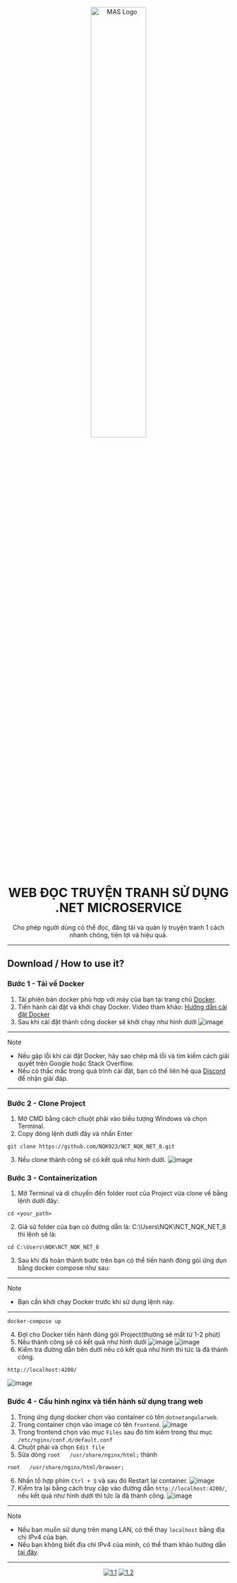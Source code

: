<p align="center">
  <img src="https://dotnetmangaimg.blob.core.windows.net/assets/logo4.png" alt="MAS Logo" width="50%">
</p>

<h1 align="center">WEB ĐỌC TRUYỆN TRANH SỬ DỤNG .NET MICROSERVICE</h1>

<p align="center">Cho phép người dùng có thể đọc, đăng tải và quản lý truyện tranh 1 cách nhanh chóng, tiện lợi và hiệu quả.</p>

<hr>
  
## Download / How to use it?

### Bước 1 - Tải về Docker

1.   Tải phiên bản docker phù hợp với máy của bạn tại trang chủ [Docker](https://www.docker.com/).
2.   Tiến hành cài đặt và khởi chạy Docker. Video tham khảo: [Hướng dẫn cài đặt Docker](https://www.youtube.com/watch?v=Ic48-WLhtHg&list=PLncHg6Kn2JT4kLKJ_7uy0x4AdNrCHbe0n&index=2)
3.   Sau khi cài đặt thành công docker sẽ khởi chạy như hình dưới
   ![image](https://github.com/user-attachments/assets/6cb4594c-c46f-4509-9db9-9e53f7f66b35)
---
> [!NOTE]
>
> - Nếu gặp lỗi khi cài đặt Docker, hãy sao chép mã lỗi và tìm kiếm cách giải quyết trên Google hoặc Stack Overflow.
> - Nếu có thắc mắc trong quá trình cài đặt, bạn có thể liên hệ qua [Discord](https://discord.gg/cKxnjsxM) để nhận giải đáp.
---

### Bước 2 - Clone Project

1.   Mở CMD bằng cách chuột phải vào biểu tượng Windows và chọn Terminal.
2.   Copy dòng lệnh dưới đây và nhấn Enter
```
git clone https://github.com/NQK923/NCT_NQK_NET_8.git
```
3.   Nếu clone thành công sẽ có kết quả như hình dưới.
![image](https://github.com/user-attachments/assets/dee2cbae-4aac-47d3-9d91-f672a55cafa4)

### Bước 3 - Containerization

1.   Mở Terminal và di chuyển đến folder root của Project vừa clone về bằng lệnh dưới đây:
```
cd <your_path>
```
2.   Giả sử folder của bạn có đường dẫn là: C:\Users\NQK\NCT_NQK_NET_8 thì lệnh sẽ là:
```
cd C:\Users\NQK\NCT_NQK_NET_8
```
3.   Sau khi đã hoàn thành bước trên bạn có thể tiến hành đóng gói ứng dụn bằng docker compose như sau:
---
> [!NOTE]
>
> - Bạn cần khởi chạy Docker trước khi sử dụng lệnh này.
---
```
docker-compose up
```
4.   Đợi cho Docker tiến hành đóng gói Project(thường sẽ mất từ 1-2 phút)
5.   Nếu thành công sẽ có kết quả như hình dưới
![image](https://github.com/user-attachments/assets/f00c25b6-326f-4828-89c1-8227fc185c30)
![image](https://github.com/user-attachments/assets/867b211d-83e4-4e8f-ae81-6bb02acbbd2c)
6.   Kiểm tra đường dẫn bên dưới nếu có kết quả như hình thì tức là đã thành công.
```
http://localhost:4200/
```
![image](https://github.com/user-attachments/assets/abe87516-65dd-4297-b423-88300d6e4be4)

### Bước 4 - Cấu hình nginx và tiến hành sử dụng trang web
1.   Trong ứng dụng docker chọn vào container có tên `dotnetangularweb`.
2.   Trong container chọn vào image có tên `frontend`.
![image](https://github.com/user-attachments/assets/edfc9353-b7a7-47a7-aba7-629186102396)
3.   Trong frontend chọn vào mục `Files` sau đó tìm kiếm trong thư mục `/etc/nginx/conf.d/default.conf`
4.   Chuột phải và chọn `Edit file`
5.   Sửa dòng `root   /usr/share/nginx/html;` thành
```
root   /usr/share/nginx/html/browser;
```
6.   Nhấn tổ hợp phím `Ctrl + S` và sau đó Restart lại container.
![image](https://github.com/user-attachments/assets/1dc9d44c-b1a9-41b5-8baf-5a07258aa176)
7.   Kiểm tra lại bằng cách truy cập vào đường dẫn `http://localhost:4200/`, nếu kết quả như hình dưới thì tức là đã thành công.
![image](https://github.com/user-attachments/assets/21a70c18-c354-480b-b974-e46aed1693f7)
---
> [!NOTE]
>
> - Nếu bạn muốn sử dụng trên mạng LAN, có thể thay `localhost` bằng địa chỉ IPv4 của bạn.
> - Nếu bạn không biết địa chỉ IPv4 của mình, có thể tham khảo hướng dẫn [tại đây](https://support.microsoft.com/en-us/windows/find-your-ip-address-in-windows-f21a9bbc-c582-55cd-35e0-73431160a1b9).
---
<div align="center">
  
[![1.1]][1]
[![1.2]][2]

</div>

[1.1]: https://massgrave.dev/img/logo_discord.png
[1.2]: https://massgrave.dev/img/logo_github.png

[1]: https://discord.gg/cKxnjsxM
[2]: https://github.com/NQK923/NCT_NQK_NET_8

